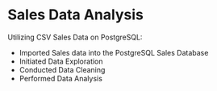 # Sales Data Analysis

Utilizing CSV Sales Data on PostgreSQL:

- Imported Sales data into the PostgreSQL Sales Database
- Initiated Data Exploration
- Conducted Data Cleaning
- Performed Data Analysis